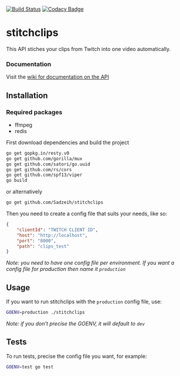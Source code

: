  [![Build Status](https://travis-ci.org/Sadzeih/stitchclips.svg?branch=master)](https://travis-ci.org/Sadzeih/stitchclips) [![Codacy Badge](https://api.codacy.com/project/badge/Grade/d03cd0dedcb14f0f928a09bdf72fd219)](https://www.codacy.com/app/Stitchclips/stitchclips?utm_source=github.com&utm_medium=referral&utm_content=Sadzeih/stitchclips&utm_campaign=badger) 
# stitchclips

This API stiches your clips from Twitch into one video automatically.

### Documentation

Visit the [wiki for documentation on the API](https://github.com/Sadzeih/stitchclips/wiki)

## Installation

### Required packages

* ffmpeg
* redis

First download dependencies and build the project

```bash
go get gopkg.in/resty.v0
go get github.com/gorilla/mux
go get github.com/satori/go.uuid
go get github.com/rs/cors
go get github.com/spf13/viper
go build
```

or alternatively

```bash
go get github.com/Sadzeih/stitchclips
```

Then you need to create a config file that suits your needs, like so:
```json
{
	"clientId": "TWITCH CLIENT ID",
	"host": "http://localhost",
	"port": "8000",
	"path": "clips_test"
}
```
*Note: you need to have one config file per environment. If you want a config file for production then name it `production`*

## Usage

If you want to run stitchclips with the `production` config file, use:

```bash
GOENV=production ./stitchclips
```
*Note: if you don't precise the GOENV, it will default to `dev`*

## Tests

To run tests, precise the config file you want, for example:

```bash
GOENV=test go test
```
